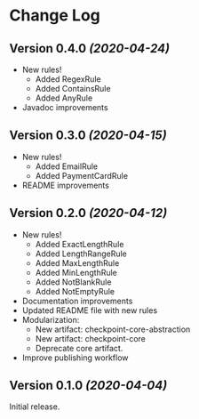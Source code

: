 # Change Log

## Version 0.4.0 *(2020-04-24)*

* New rules!
    * Added RegexRule
    * Added ContainsRule
    * Added AnyRule
* Javadoc improvements

## Version 0.3.0 *(2020-04-15)*

* New rules!
    * Added EmailRule
    * Added PaymentCardRule
* README improvements

## Version 0.2.0 *(2020-04-12)*

* New rules!
    * Added ExactLengthRule
    * Added LengthRangeRule
    * Added MaxLengthRule
    * Added MinLengthRule
    * Added NotBlankRule
    * Added NotEmptyRule
* Documentation improvements
* Updated README file with new rules
* Modularization:
    * New artifact: checkpoint-core-abstraction
    * New artifact: checkpoint-core
    * Deprecate core artifact.
* Improve publishing workflow

## Version 0.1.0 *(2020-04-04)*

Initial release.
